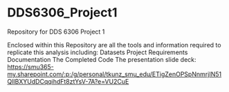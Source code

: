 # DDS6306_Project1
Repository for DDS 6306 Project 1

Enclosed within this Repository are all the tools and information required to replicate this analysis including:
Datasets
Project Requirements
Documentation
The Completed Code
The presentation slide deck: https://smu365-my.sharepoint.com/:p:/g/personal/tkunz_smu_edu/ETigZenOPSpNnmrjIN51QlIBXYUdDCqqihdFt8ztYsV-7A?e=VU2CuE
